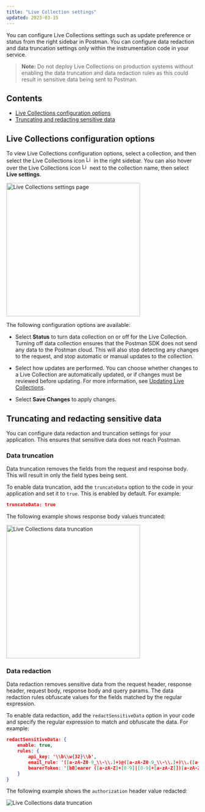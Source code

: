 ```yaml
---
title: "Live Collection settings"
updated: 2023-03-15
---
```


You can configure Live Collections settings such as update preference or status from the right sidebar in Postman. You can configure data redaction and data truncation settings only within the instrumentation code in your service.

> **Note:** Do not deploy Live Collections on production systems without enabling the data truncation and data redaction rules as this could result in sensitive data being sent to Postman.

## Contents

* [Live Collections configuration options](#live-collections-configuration-options)
* [Truncating and redacting sensitive data](#truncating-and-redacting-sensitive-data)

## Live Collections configuration options

To view Live Collections configuration options, select a collection, and then select the Live Collections icon <img alt="Live collections icon" src="https://assets.postman.com/postman-docs/v10/icon-live-collections.jpg#icon" width="16px"> in the right sidebar. You can also hover over the Live Collections icon <img alt="Live collections icon" src="https://assets.postman.com/postman-docs/v10/icon-live-collections.jpg#icon" width="16px"> next to the collection name, then select **Live settings**.

<img alt="Live Collections settings page" src="https://assets.postman.com/postman-docs/v10/live-collections-settings-page.jpg" width="350px">

The following configuration options are available:

* Select **Status** to turn data collection on or off for the Live Collection. Turning off data collection ensures that the Postman SDK does not send any data to the Postman cloud. This will also stop detecting any changes to the request, and stop automatic or manual updates to the collection.

* Select how updates are performed. You can choose whether changes to a Live Collection are automatically updated, or if changes must be reviewed before updating. For more information, see [Updating Live Collections](/docs/collections/live-collections/update-live-collections/).
* Select **Save Changes** to apply changes.

## Truncating and redacting sensitive data

You can configure data redaction and truncation settings for your application. This ensures that sensitive data does not reach Postman.

### Data truncation

Data truncation removes the fields from the request and response body. This will result in only the field types being sent.

To enable data truncation, add the `truncateData` option to the code in your application and set it to `true`. This is enabled by default. For example:

```json
truncateData: true
```

The following example shows response body values truncated:

<img alt="Live Collections data truncation" src="https://assets.postman.com/postman-docs/v10/live-collections-data-truncation.jpg" width="350px">

### Data redaction

Data redaction removes sensitive data from the request header, response header, request body, response body and query params. The data redaction rules obfuscate values for the fields matched by the regular expression.

To enable data redaction, add the `redactSensitiveData` option in your code and specify the regular expression to match and obfuscate the data. For example:

```json
redactSensitiveData: {
	enable: true,
	rules: {
		api_key: '\\b\\w{32}\\b',
		email_rule: '([a-zA-Z0-9_\\-\\.]+)@([a-zA-Z0-9_\\-\\.]+)\\.([a-zA-Z]{2,5})',
		bearerToken: '[bB]earer ([a-zA-Z]+[0-9]|[0-9]+[a-zA-Z]])[a-zA-Z0-9/+_.-]{15,1000}(?![a-zA-Z0-9/+.-])',
	}
}
```

The following example shows the `authorization` header value redacted:

<img alt="Live Collections data truncation" src="https://assets.postman.com/postman-docs/v10/live-collection-data-redaction-example.jpg" />
